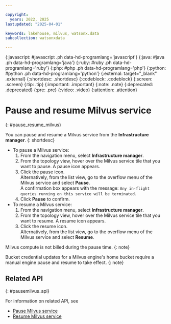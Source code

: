 ```yaml
---

copyright:
  years: 2022, 2025
lastupdated: "2025-04-01"

keywords: lakehouse, milvus, watsonx.data
subcollection: watsonxdata

---
```


{:javascript: #javascript .ph data-hd-programlang='javascript'}
{:java: #java .ph data-hd-programlang='java'}
{:ruby: #ruby .ph data-hd-programlang='ruby'}
{:php: #php .ph data-hd-programlang='php'}
{:python: #python .ph data-hd-programlang='python'}
{:external: target="_blank" .external}
{:shortdesc: .shortdesc}
{:codeblock: .codeblock}
{:screen: .screen}
{:tip: .tip}
{:important: .important}
{:note: .note}
{:deprecated: .deprecated}
{:pre: .pre}
{:video: .video}
{:attention: .attention}

# Pause and resume Milvus service
{: #pause_resume_milvus}

You can pause and resume a Milvus service from the **Infrastructure manager**.
{: shortdesc}

- To pause a Milvus service:
   1. From the navigation menu, select **Infrastructure manager**.
   1. From the topology view, hover over the Milvus service tile that you want to pause. A pause icon appears.
   1. Click the pause icon. \
      Alternatively, from the list view, go to the overflow menu of the Milvus service and select **Pause**. \
   A confirmation box appears with the message: `Any in-flight queries running on this service will be terminated`.
   1. Click **Pause** to confirm.
- To resume a Milvus service:
   1. From the navigation menu, select **Infrastructure manager**.
   1. From the topology view, hover over the Milvus service tile that you want to resume. A resume icon appears.
   1. Click the resume icon. \
      Alternatively, from the list view, go to the overflow menu of the Milvus service and select **Resume**.

Milvus compute is not billed during the pause time.
{: note}

Bucket credential updates for a Milvus engine's home bucket require a manual engine pause and resume to take effect.
{: note}

## Related API
{: #pausemilvus_api}

For information on related API, see
* [Pause Milvus service](https://cloud.ibm.com/apidocs/watsonxdata#create-milvus-service-pause)
* [Resume Milvus service](https://cloud.ibm.com/apidocs/watsonxdata#create-milvus-service-resume)
